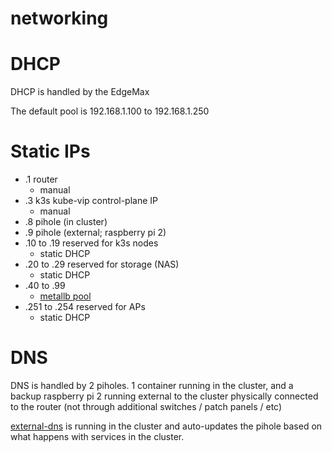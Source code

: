 # networking

# DHCP

DHCP is handled by the EdgeMax

The default pool is 192.168.1.100 to 192.168.1.250

# Static IPs

- .1 router
  - manual
- .3 k3s kube-vip control-plane IP
  - manual
- .8 pihole (in cluster)
- .9 pihole (external; raspberry pi 2)
- .10 to .19 reserved for k3s nodes
  - static DHCP
- .20 to .29 reserved for storage (NAS)
  - static DHCP
- .40 to .99
  - [metallb pool](/metallb/)
- .251 to .254 reserved for APs
  - static DHCP

# DNS

DNS is handled by 2 piholes. 1 container running in the cluster,
and a backup raspberry pi 2 running external to the cluster physically connected to the router
(not through additional switches / patch panels / etc)

[external-dns](/external-dns/) is running in the cluster and auto-updates the pihole
based on what happens with services in the cluster.
